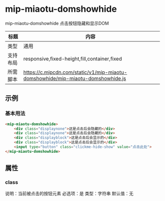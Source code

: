 # mip-miaotu-domshowhide

mip-miaotu-domshowhide 点击按钮隐藏和显示DOM

标题|内容
----|----
类型|通用
支持布局|responsive,fixed-height,fill,container,fixed
所需脚本|https://c.mipcdn.com/static/v1/mip-miaotu-domshowhide/mip-miaotu-domshowhide.js

## 示例

### 基本用法
```html
<mip-miaotu-domshowhide>
    <div class="displaynone">这是点击后会隐藏的</div>
    <div class="displaynone">这是点击后会隐藏的</div>
    <div class="displayblock">这是点击后会显示的</div>
    <div class="displayblock">这是点击后会显示的</div>
    <input type="button" class="clickme-hide-show" value="点击此处">
</mip-miaotu-domshowhide>
```

## 属性

### class

说明：当前被点击的按钮元素
必选项：是
类型：字符串
默认值：无

